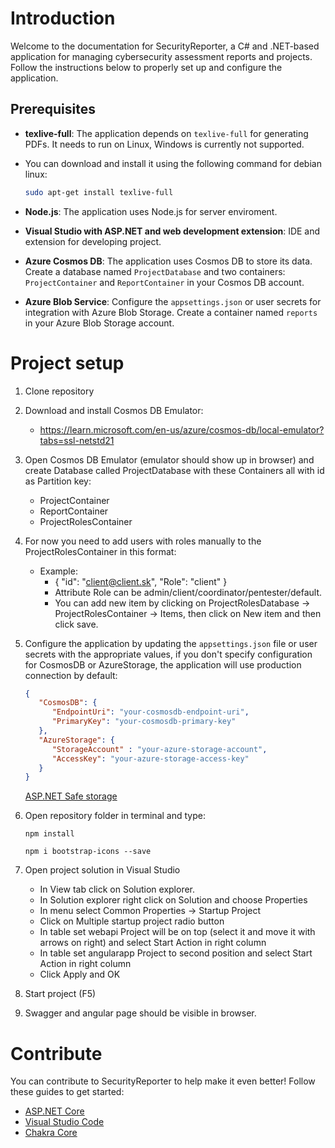 # Introduction

Welcome to the documentation for SecurityReporter, a C# and .NET-based application for managing cybersecurity assessment reports and projects. Follow the instructions below to properly set up and configure the application.


## Prerequisites

- **texlive-full**: The application depends on `texlive-full` for generating PDFs. It needs to run on Linux, Windows is currently not supported. 
- You can download and install it using the following command for debian linux:

  ```bash
  sudo apt-get install texlive-full
  ```

- **Node.js**: The application uses Node.js for server enviroment.

- **Visual Studio with ASP.NET and web development extension**: IDE and extension for developing project.

- **Azure Cosmos DB**: The application uses Cosmos DB to store its data. Create a database named `ProjectDatabase` and two containers: `ProjectContainer` and `ReportContainer` in your Cosmos DB account.

- **Azure Blob Service**: Configure the `appsettings.json` or user secrets for integration with Azure Blob Storage. Create a container named `reports` in your Azure Blob Storage account.

# Project setup
1. Clone repository

2. Download and install Cosmos DB Emulator:
   - https://learn.microsoft.com/en-us/azure/cosmos-db/local-emulator?tabs=ssl-netstd21

3. Open Cosmos DB Emulator (emulator should show up in browser) and create Database called ProjectDatabase with these Containers all with id as Partition key:
   - ProjectContainer
   - ReportContainer
   - ProjectRolesContainer

4. For now you need to add users with roles manually to the ProjectRolesContainer in this format:
   - Example: 
      - {
               "id": "client@client.sk",
               "Role": "client"
         }
      - Attribute Role can be admin/client/coordinator/pentester/default.
      - You can add new item by clicking on ProjectRolesDatabase -> ProjectRolesContainer -> Items, then click on New item and then click save.

5. Configure the application by updating the `appsettings.json` file or user secrets  with the appropriate values, if you don't specify configuration for CosmosDB or AzureStorage, the application will use production connection by default:

   ```json
   {
      "CosmosDB": {
         "EndpointUri": "your-cosmosdb-endpoint-uri",
         "PrimaryKey": "your-cosmosdb-primary-key"
      },
      "AzureStorage": {
         "StorageAccount" : "your-azure-storage-account",
         "AccessKey": "your-azure-storage-access-key"
      }
   }
   ```
   [ASP.NET Safe storage](https://learn.microsoft.com/en-us/aspnet/core/security/app-secrets?view=aspnetcore-7.0&tabs=windows)

6. Open repository folder in terminal and type:
   ```
   npm install
   ```

   ```
   npm i bootstrap-icons --save
   ```

7. Open project solution in Visual Studio
   - In View tab click on Solution explorer.
   - In Solution explorer right click on Solution and choose Properties
   - In menu select Common Properties -> Startup Project
   - Click on Multiple startup project radio button
   - In table set webapi Project will be on top (select it and move it with arrows on right) and select Start Action in right column
   - In table set angularapp Project to second position and select Start Action in right column
   - Click Apply and OK

11. Start project (F5)

12. Swagger and angular page should be visible in browser.

# Contribute

You can contribute to SecurityReporter to help make it even better! Follow these guides to get started:

- [ASP.NET Core](https://github.com/aspnet/Home)
- [Visual Studio Code](https://github.com/Microsoft/vscode)
- [Chakra Core](https://github.com/Microsoft/ChakraCore)



